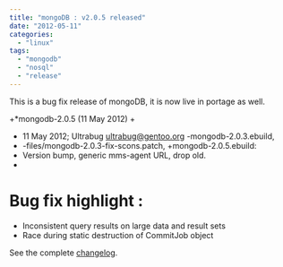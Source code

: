 ```yaml
---
title: "mongoDB : v2.0.5 released"
date: "2012-05-11"
categories: 
  - "linux"
tags: 
  - "mongodb"
  - "nosql"
  - "release"
---
```


This is a bug fix release of mongoDB, it is now live in portage as well.

+\*mongodb-2.0.5 (11 May 2012)
+
+  11 May 2012; Ultrabug <ultrabug@gentoo.org> -mongodb-2.0.3.ebuild,
+  -files/mongodb-2.0.3-fix-scons.patch, +mongodb-2.0.5.ebuild:
+  Version bump, generic mms-agent URL, drop old.
+

# Bug fix highlight :

- Inconsistent query results on large data and result sets
- Race during static destruction of CommitJob object

See the complete [changelog](https://jira.mongodb.org/browse/SERVER/fixforversion/11137).
